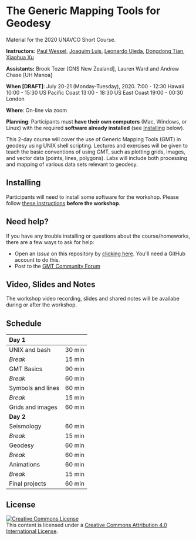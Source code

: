 # The Generic Mapping Tools for Geodesy

Material for the 2020 UNAVCO Short Course.

**Instructors:**
[Paul Wessel](http://www.soest.hawaii.edu/wessel/),
[Joaquim Luis](http://w3.ualg.pt/~jluis/),
[Leonardo Uieda](http://www.leouieda.com),
[Dongdong Tian](https://msu.edu/~tiandong/),
[Xiaohua Xu](https://www.researchgate.net/profile/Xiaohua_Xu7)

**Assistants:**
Brook Tozer [GNS New Zealand], Lauren Ward and Andrew Chase [UH Manoa]

**When [DRAFT]**:
July 20-21 (Monday-Tuesday), 2020.
7:00 - 12:30 Hawaii
10:00 - 15:30 US Pacific Coast
13:00 - 18:30 US East Coast
19:00 - 00:30 London

**Where**:
On-line via zoom

**Planning**:
Participants must **have their own computers** (Mac, Windows, or Linux) with the
required **software already installed** (see [Installing](#installing) below).

This 2-day course will cover the use of Generic Mapping Tools (GMT) in geodesy
using UNIX shell scripting. Lectures and exercises will be given to teach the
basic conventions of using GMT, such as plotting grids, images, and vector data
(points, lines, polygons). Labs will include both processing and mapping of
various data sets relevant to geodesy.

## Installing

Participants will need to install some software for the workshop.
Please follow
[these instructions](INSTALL.md)
**before the workshop**.

## Need help?

If you have any trouble installing or questions about the course/homeworks,
there are a few ways to ask for help:

* Open an *Issue* on this repository by
  [clicking here](https://github.com/GenericMappingTools/2020-unavco-course/issues/new/choose).
  You'll need a GitHub account to do this.
* Post to the [GMT Community Forum](https://forum.generic-mapping-tools.org/)

## Video, Slides and Notes

The workshop video recording, slides and shared notes will be availabe during or after the workshop.

## Schedule

| **Day 1** | |
|:----------|:-------------|
| UNIX and bash    | 30 min |
| *Break*         | 15 min |
| GMT Basics    | 90 min |
| *Break*      | 60 min |
| Symbols and lines      | 60 min |
| *Break*         | 15 min |
| Grids and images      | 60 min |
| **Day 2** |
| Seismology | 60 min |
| *Break*      | 15 min |
| Geodesy  | 60 min |
| *Break*      | 60 min |
| Animations      | 60 min |
| *Break*         | 15 min |
| Final projects      | 60 min |

## License

<a rel="license" href="http://creativecommons.org/licenses/by/4.0/"><img alt="Creative Commons License" style="border-width:0" src="https://i.creativecommons.org/l/by/4.0/88x31.png" /></a><br />This content is licensed under a
<a rel="license" href="http://creativecommons.org/licenses/by/4.0/">Creative Commons Attribution 4.0 International License</a>.
